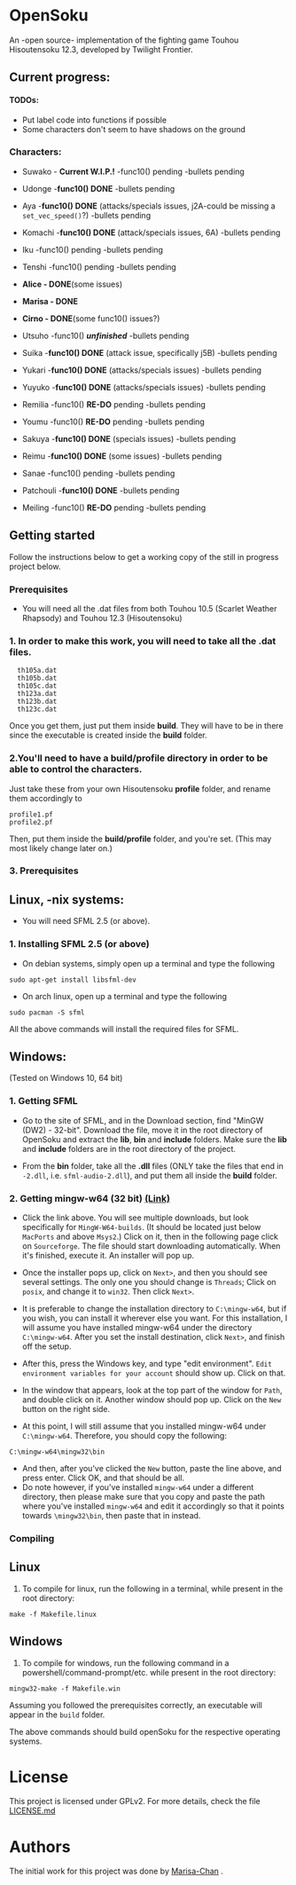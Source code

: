 
# OpenSoku
An -open source- implementation of the fighting game Touhou Hisoutensoku 12.3, developed by Twilight Frontier.

## Current progress:

#### TODOs:
- Put label code into functions if possible
- Some characters don't seem to have shadows on the ground

### Characters:
  
- Suwako - **Current W.I.P.!**
  -func10() pending 
  -bullets pending
  
- Udonge 
  -**func10() DONE** 
  -bullets pending
    
- Aya 
  -**func10() DONE** (attacks/specials issues, j2A-could be missing a ``set_vec_speed()``?)
  -bullets pending
  
- Komachi
  -**func10() DONE** (attack/specials issues, 6A)
  -bullets pending
  
- Iku
  -func10() pending
  -bullets pending
  
- Tenshi
  -func10() pending
  -bullets pending
  
- **Alice - DONE**(some issues)
  
- **Marisa - DONE**
  
- **Cirno - DONE**(some func10() issues?)
  
- Utsuho
  -func10() ***unfinished***
  -bullets pending
  
- Suika
  -**func10() DONE** (attack issue, specifically j5B)
  -bullets pending
  
- Yukari
  -**func10() DONE** (attacks/specials issues)
  -bullets pending
  
- Yuyuko
  -**func10() DONE** (attacks/specials issues)
  -bullets pending
  
- Remilia
  -func10() **RE-DO** pending
  -bullets pending
  
- Youmu
  -func10() **RE-DO** pending
  -bullets pending
  
- Sakuya
  -**func10() DONE** (specials issues)
  -bullets pending
  
- Reimu
  -**func10() DONE** (some issues)
  -bullets pending
  
- Sanae
  -func10() pending
  -bullets pending
  
- Patchouli 
  -**func10() DONE**
  -bullets pending
  
- Meiling
  -func10() **RE-DO** pending
  -bullets pending

## Getting started

Follow the instructions below to get a working copy of the still in progress project below.

### Prerequisites

* You will need all the .dat files from both Touhou 10.5 (Scarlet Weather Rhapsody) and Touhou 12.3 (Hisoutensoku)
###       1. In order to make this work, you will need to take all the .dat files.
```
  th105a.dat
  th105b.dat
  th105c.dat
  th123a.dat
  th123b.dat
  th123c.dat
```
Once you get them, just put them inside **build**. They will have to be in there since the executable is created inside the **build** folder.
          
###         2.You'll need to have a **build/profile** directory in order to be able to control the characters.
Just take these from your own Hisoutensoku **profile** folder, and rename them accordingly to
```
profile1.pf
profile2.pf
```
Then, put them inside the **build/profile** folder, and you're set.
(This may most likely change later on.)

###     3. Prerequisites


##  Linux, -nix systems:

* You will need SFML 2.5 (or above).
###     1. Installing SFML 2.5 (or above)
* On debian systems, simply open up a terminal and type the following
```
sudo apt-get install libsfml-dev
```
* On arch linux, open up a terminal and type the following
```
sudo pacman -S sfml
```
All the above commands will install the required files for SFML.

## Windows:

(Tested on Windows 10, 64 bit)
###   1.  Getting SFML
      
* Go to the site of SFML, and in the Download section, find "MinGW (DW2) - 32-bit".
      Download the file, move it in the root directory of OpenSoku and extract the **lib**, **bin** and **include** folders. Make sure the **lib** and **include** folders are in the root directory of the project.

* From the **bin** folder, take all the **.dll** files (ONLY take the files that end in `-2.dll`, i.e. `sfml-audio-2.dll`), and put them all inside the **build** folder.
###   2. Getting mingw-w64 (32 bit) [(Link)](http://mingw-w64.org/doku.php/download)
* Click the link above. You will see multiple downloads, but look specifically for `MingW-W64-builds`. (It should be located just below `MacPorts` and above `Msys2`.) Click on it, then in the following page click on `Sourceforge`. The file should start downloading automatically. When it's finished, execute it. An installer will pop up.
* Once the installer pops up, click on `Next>`, and then you should see several settings. The only one you should change is `Threads`; Click on `posix`, and change it to `win32`. Then click `Next>`.

* It is preferable to change the installation directory to `C:\mingw-w64`, but if you wish, you can install it wherever else you want. For this installation, I will assume you have installed mingw-w64 under the directory `C:\mingw-w64`. After you set the install destination, click `Next>`, and finish off the setup.
* After this, press the Windows key, and type "edit environment". `Edit environment variables for your account` should show up. Click on that.
* In the window that appears, look at the top part of the window for `Path`, and double click on it. Another window should pop up. Click on the `New` button on the right side.

* At this point, I will still assume that you installed mingw-w64 under `C:\mingw-w64`. Therefore, you should copy the following:
```
C:\mingw-w64\mingw32\bin
```
* And then, after you've clicked the `New` button, paste the line above, and press enter. Click OK, and that should be all.
* Do note however, if you've installed `mingw-w64` under a different directory, then please make sure that you copy and paste the path where you've installed `mingw-w64` and edit it accordingly so that it points towards `\mingw32\bin`, then paste that in instead.

### Compiling

## Linux

1. To compile for linux, run the following in a terminal, while present in the root directory:
```
make -f Makefile.linux
```

## Windows

1. To compile for windows, run the following command in a powershell/command-prompt/etc. while present in the root directory:
```
mingw32-make -f Makefile.win
```
Assuming you followed the prerequisites correctly, an executable will appear in the `build` folder.


The above commands should build openSoku for the respective operating systems.

# License

This project is licensed under GPLv2. For more details, check the file [LICENSE.md](LICENSE.md)

# Authors
The initial work for this project was done by [Marisa-Chan](https://github.com/Marisa-Chan) .